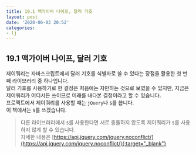 ```yaml
---
title: 19.1 맥가이버 나이프, 달러 기호
layout: post
date: '2020-06-03 20:52'
categories:
- lj
---
```


## 19.1 맥가이버 나이프, 달러 기호

제이쿼리는 자바스크립트에서 달러 기호를 식별자로 쓸 수 있다는 장점을 활용한 첫 번째 라이브러리 중 하나입니다.  
달러 기호를 사용하기로 한 결정은 처음에는 자만하는 것으로 보였을 수 있지만, 
지금은 제이쿼리가 어디서든 쓰이므로 미래를 내다본 결정이라고 할 수 있습니다.  
프로젝트에서 제이쿼리를 사용할 때는 `jQuery`나 `$`를 씁니다.  
이 책에서는 `$`를 쓰겠습니다.

>다른 라이브러리에서 `$`를 사용한다면 서로 충돌하지 않도록 제이쿼리가 `$`를 사용하지 않게 할 수 있습니다.  
>자세한 내용은 [https://api.jquery.com/jquery.noconflict/](https://api.jquery.com/jquery.noconflict/){:target="_blank"}